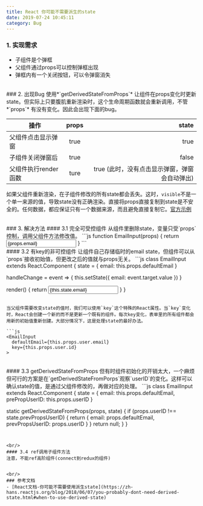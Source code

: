 ```yaml
---
title: React 你可能不需要派生的state
date: 2019-07-24 10:45:11
category: Bug
---
```

### 1. 实现需求
- 子组件是个弹框
- 父组件通过props可以控制弹框出现
- 弹框内有一个关闭按钮，可以令弹窗消失


<br/>
### 2. 出现Bug
使用*`getDerivedStateFromProps`* 让组件在props变化时更新state。但实际上只要腹肌重新渲染时，这个生命周期函数就会重新调用，不管 *`props`* 有没有变化。因此会出现下面的bug。

操作                | props   |  state
---|:--:|---:
父组件点击显示弹窗    | true    | true
子组件关闭弹窗后      | true    | false
父组件执行render函数  | ture    | true   (此时，没有点击显示弹窗，弹窗会自动弹出)


如果父组件重新渲染，在子组件修改的所有state都会丢失。这时，`visible`不是一个单一来源的值，导致state没有正确渲染。直接将props直接复制到state是不安全的。任何数据，都应保证只有一个数据来源，而且避免直接复制它。[官方示例](https://codesandbox.io/s/mz2lnkjkrx)


<br/>
### 3. 解决方法
#### 3.1 完全可受控组件
从组件里删除state，变量只受`props`控制，调用父组件方法修改值。
```js
function EmailInput(props) {
  return <Input onChange={props.onChange} value={props.email} />
}
```


<br/>
#### 3.2 有key的非可控组件
让组件自己存储临时的email state，但组件可以从`props`接收初始值，但更改之后的值就与props无关。
```js
class EmailInput extends React.Component {
  state = { email: this.props.defaultEmail }

  handleChange = event => {
    this.setState({ email: event.target.value })
  }

  render() {
    return <input onChange={this.handleChange} value={this.state.email} />
  }
}

```

当父组件需要改变state的值时，我们可以使用`key`这个特殊的React属性。当`key`变化时，React会创建一个新的而不是更新一个既有的组件。每次key变化，表单里的所有组件都会用新的初始值重新创建。大部分情况下，这是处理state的最好办法。

```js
<EmailInput
  defaultEmail={this.props.user.email}
  key={this.props.user.id}
>
```


<br/>
#### 3.3 getDerivedStateFromProps
但有时组件初始化的开销太大，一个麻烦但可行的方案是在`getDerivedStateFromPorps`观察`userID`的变化。这样可以确认state的值，是通过父组件修改的，再做对应的处理。
```js
class EmailInput extends React.Component {
  state = {
    email: this.props.defaultEmail,
    prePropUserID: this.props.userID
  }

  static getDerivedStateFromProps(props, state) {
    if (props.userID !== state.prevPropsUserID) {
      return {
        email: props.defaultEmail,
        prevPropsUserID: props.userID
      }
    }
    return null;
  }
}
```


<br/>
#### 3.4 ref调用子组件方法
注意，不能ref高阶组件(connect到redux的组件)


<br/>
### 参考文档
- [React文档-你可能不需要使用派生state](https://zh-hans.reactjs.org/blog/2018/06/07/you-probably-dont-need-derived-state.html#when-to-use-derived-state)
